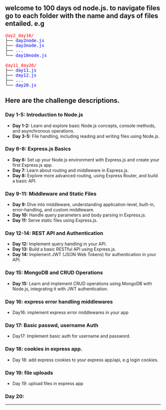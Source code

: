 ## welcome to 100 days od node.js. to navigate files go to each folder with the name and days of files entailed. e.g
<pre>
<span style="color: red;">day2_day10/</span>
├── <span style="color: blue;">day2node.js</span>
├── <span style="color: blue;">day3node.js</span>
├── <span style="color: blue;">...</span>
└── <span style="color: blue;">day10node.js</span>

<span style="color: red;">day11_day20/</span>
├── <span style="color: blue;">day11.js</span>
├── <span style="color: blue;">day12.js</span>
├── <span style="color: blue;">...</span>
└── <span style="color: blue;">day20.js</span>
</pre>



## Here are the challenge descriptions.
### Day 1-5: **Introduction to Node.js**
- **Day 1-2:** Learn and explore basic Node.js concepts, console methods, and asynchronous operations.
- **Day 3-5:** File handling, including reading and writing files using Node.js.

### Day 6-8: **Express.js Basics**
- **Day 6:** Set up your Node.js environment with Express.js and create your first Express.js app.
- **Day 7:** Learn about routing and middleware in Express.js.
- **Day 8:** Explore more advanced routing, using Express Router, and build a basic API.

### Day 9-11: **Middleware and Static Files**
- **Day 9:** Dive into middleware, understanding application-level, built-in, error-handling, and custom middleware.
- **Day 10:** Handle query parameters and body parsing in Express.js.
- **Day 11:** Serve static files using Express.js.

### Day 12-14: **REST API and Authentication**
- **Day 12:** Implement query handling in your API.
- **Day 13:** Build a basic RESTful API using Express.js.
- **Day 14:** Implement JWT (JSON Web Tokens) for authentication in your API.

### Day 15: **MongoDB and CRUD Operations**
- **Day 15:** Learn and implement CRUD operations using MongoDB with Node.js, integrating it with JWT authentication.

### Day 16: **express error handling middlewares**
- Day16: implement express error middlewares in your app

### Day 17: **Basic passwd, username Auth**
- Day17: Implement basic auth for username and password.

### Day 18: **cookies in express app.**
- Day 18: add express cookies to your express app/api, e.g login cookies.

### Day 19: **file uploads**
- Day 19: upload files in express app

### Day 20:
---

